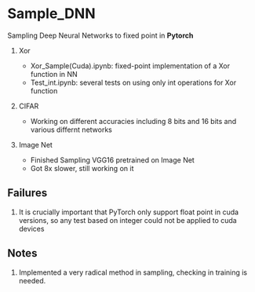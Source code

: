 # **Sample_DNN**  

Sampling Deep Neural Networks to fixed point in **Pytorch**

1. Xor
    * Xor_Sample(Cuda).ipynb: fixed-point implementation of a Xor function in NN
    * Test_int.ipynb: several tests on using only int operations for Xor function
2. CIFAR
    * Working on different accuracies including 8 bits and 16 bits and various differnt networks

3. Image Net
    * Finished Sampling VGG16 pretrained on Image Net
	* Got 8x slower, still working on it

## Failures
1. It is crucially important that PyTorch only support float point in cuda versions, so any test based on integer could not be applied to cuda devices

## Notes
1. Implemented a very radical method in sampling, checking in training is needed.